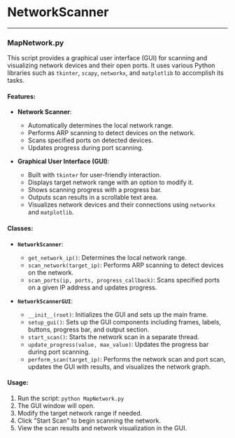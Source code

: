 # NetworkScanner
---

### MapNetwork.py

This script provides a graphical user interface (GUI) for scanning and visualizing network devices and their open ports. It uses various Python libraries such as `tkinter`, `scapy`, `networkx`, and `matplotlib` to accomplish its tasks.

#### Features:

- **Network Scanner**:
  - Automatically determines the local network range.
  - Performs ARP scanning to detect devices on the network.
  - Scans specified ports on detected devices.
  - Updates progress during port scanning.

- **Graphical User Interface (GUI)**:
  - Built with `tkinter` for user-friendly interaction.
  - Displays target network range with an option to modify it.
  - Shows scanning progress with a progress bar.
  - Outputs scan results in a scrollable text area.
  - Visualizes network devices and their connections using `networkx` and `matplotlib`.

#### Classes:

- **`NetworkScanner`**:
  - `get_network_ip()`: Determines the local network range.
  - `scan_network(target_ip)`: Performs ARP scanning to detect devices on the network.
  - `scan_ports(ip, ports, progress_callback)`: Scans specified ports on a given IP address and updates progress.

- **`NetworkScannerGUI`**:
  - `__init__(root)`: Initializes the GUI and sets up the main frame.
  - `setup_gui()`: Sets up the GUI components including frames, labels, buttons, progress bar, and output section.
  - `start_scan()`: Starts the network scan in a separate thread.
  - `update_progress(value, max_value)`: Updates the progress bar during port scanning.
  - `perform_scan(target_ip)`: Performs the network scan and port scan, updates the GUI with results, and visualizes the network graph.

#### Usage:

1. Run the script: `python MapNetwork.py`
2. The GUI window will open.
3. Modify the target network range if needed.
4. Click "Start Scan" to begin scanning the network.
5. View the scan results and network visualization in the GUI.
